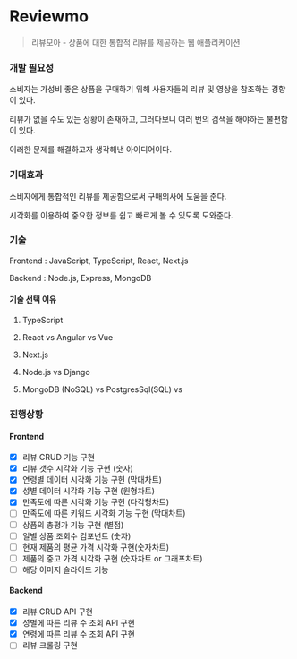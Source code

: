 # Reviewmo

> 리뷰모아 - 상품에 대한 통합적 리뷰를 제공하는 웹 애플리케이션

### 개발 필요성

소비자는 가성비 좋은 상품을 구매하기 위해 사용자들의 리뷰 및 영상을 참조하는 경향이 있다.

리뷰가 없을 수도 있는 상황이 존재하고, 그러다보니 여러 번의 검색을 해야하는 불편함이 있다.

이러한 문제를 해결하고자 생각해낸 아이디어이다.

### 기대효과

소비자에게 통합적인 리뷰를 제공함으로써 구매의사에 도움을 준다.

시각화를 이용하여 중요한 정보를 쉽고 빠르게 볼 수 있도록 도와준다.

### 기술

Frontend : JavaScript, TypeScript, React, Next.js

Backend : Node.js, Express, MongoDB

#### 기술 선택 이유

1. TypeScript

2. React vs Angular vs Vue

3. Next.js

4. Node.js vs Django

5. MongoDB (NoSQL) vs PostgresSql(SQL) vs 

### 진행상황

#### Frontend
- [x] 리뷰 CRUD 기능 구현
- [X] 리뷰 갯수 시각화 기능 구현 (숫자)
- [X] 연령별 데이터 시각화 기능 구현 (막대차트)
- [X] 성별 데이터 시각화 기능 구현 (원형차트)
- [X] 만족도에 따른 시각화 기능 구현 (다각형차트)
- [ ] 만족도에 따른 키워드 시각화 기능 구현 (막대차트)
- [ ] 상품의 총평가 기능 구현 (별점)
- [ ] 일별 상품 조회수 컴포넌트 (숫자)
- [ ] 현재 제품의 평균 가격 시각화 구현(숫자차트)
- [ ] 제품의 중고 가격 시각화 구현 (숫자차트 or 그래프차트)
- [ ] 해당 이미지 슬라이드 기능 

#### Backend
- [x] 리뷰 CRUD API 구현
- [X] 성별에 따른 리뷰 수 조회 API 구현
- [X] 연령에 따른 리뷰 수 조회 API 구현
- [ ] 리뷰 크롤링 구현
